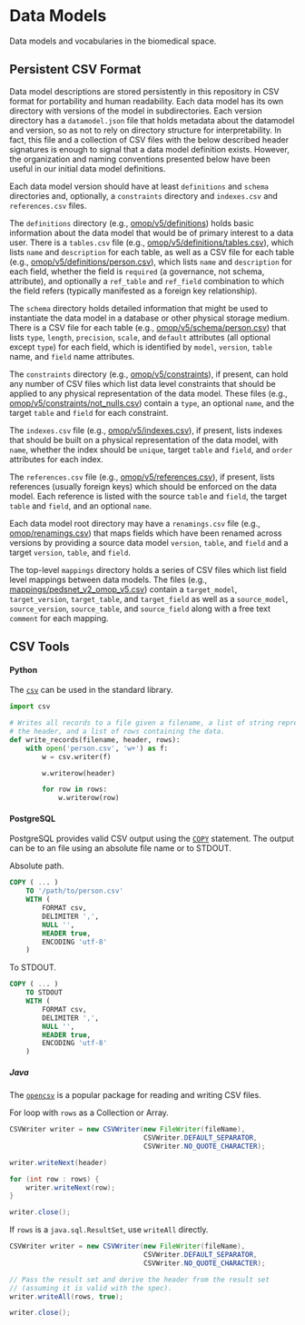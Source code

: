 # Data Models

Data models and vocabularies in the biomedical space.

## Persistent CSV Format

Data model descriptions are stored persistently in this repository in CSV format for portability and human readability. Each data model has its own directory with versions of the model in subdirectories. Each version directory has a `datamodel.json` file that holds metadata about the datamodel and version, so as not to rely on directory structure for interpretability. In fact, this file and a collection of CSV files with the below described header signatures is enough to signal that a data model definition exists. However, the organization and naming conventions presented below have been useful in our initial data model definitions.

Each data model version should have at least `definitions` and `schema` directories and, optionally, a `constraints` directory and `indexes.csv` and `references.csv` files.

The `definitions` directory (e.g., [omop/v5/definitions](omop/v5/definitions)) holds basic information about the data model that would be of primary interest to a data user. There is a `tables.csv` file (e.g., [omop/v5/definitions/tables.csv](omop/v5/definitions/tables.csv)), which lists `name` and `description` for each table, as well as a CSV file for each table (e.g., [omop/v5/definitions/person.csv](omop/v5/definitions/person.csv)), which lists `name` and `description` for each field, whether the field is `required` (a governance, not schema, attribute), and optionally a `ref_table` and `ref_field` combination to which the field refers (typically manifested as a foreign key relationship).

The `schema` directory holds detailed information that might be used to instantiate the data model in a database or other physical storage medium. There is a CSV file for each table (e.g., [omop/v5/schema/person.csv](omop/v5/schema/person.csv)) that lists `type`, `length`, `precision`, `scale`, and `default` attributes (all optional except `type`) for each field, which is identified by `model`, `version`, `table` name, and `field` name attributes.

The `constraints` directory (e.g., [omop/v5/constraints](omop/v5/constraints)), if present, can hold any number of CSV files which list data level constraints that should be applied to any physical representation of the data model. These files (e.g., [omop/v5/constraints/not_nulls.csv](omop/v5/constraints/not_nulls.csv)) contain a `type`, an optional `name`, and the target `table` and `field` for each constraint.

The `indexes.csv` file (e.g., [omop/v5/indexes.csv](omop/v5/indexes.csv)), if present, lists indexes that should be built on a physical representation of the data model, with `name`, whether the index should be `unique`, target `table` and `field`, and `order` attributes for each index.

The `references.csv` file (e.g., [omop/v5/references.csv](omop/v5/references.csv)), if present, lists references (usually foreign keys) which should be enforced on the data model. Each reference is listed with the source `table` and `field`, the target `table` and `field`, and an optional `name`.

Each data model root directory may have a `renamings.csv` file (e.g., [omop/renamings.csv](omop/renamings.csv)) that maps fields which have been renamed across versions by providing a source data model `version`, `table`, and `field` and a target `version`, `table`, and `field`.

The top-level `mappings` directory holds a series of CSV files which list field level mappings between data models. The files (e.g., [mappings/pedsnet_v2_omop_v5.csv](mappings/pedsnet_v2_omop_v5.csv)) contain a `target_model`, `target_version`, `target_table`, and `target_field` as well as a `source_model`, `source_version`, `source_table`, and `source_field` along with a free text `comment` for each mapping.

## CSV Tools

#### Python

The [`csv`](https://docs.python.org/2/library/csv.html) can be used in the standard library.

```python
import csv

# Writes all records to a file given a filename, a list of string representing
# the header, and a list of rows containing the data.
def write_records(filename, header, rows):
    with open('person.csv', 'w+') as f:
        w = csv.writer(f)

        w.writerow(header)

        for row in rows:
            w.writerow(row)
```

#### PostgreSQL

PostgreSQL provides valid CSV output using the [`COPY`](http://www.postgresql.org/docs/9.2/static/sql-copy.html) statement. The output can be to an file using an absolute file name or to STDOUT.

Absolute path.

```sql
COPY ( ... )
    TO '/path/to/person.csv'
    WITH (
        FORMAT csv,
        DELIMITER ',',
        NULL '',
        HEADER true,
        ENCODING 'utf-8'
    )
```

To STDOUT.

```sql
COPY ( ... )
    TO STDOUT
    WITH (
        FORMAT csv,
        DELIMITER ',',
        NULL '',
        HEADER true,
        ENCODING 'utf-8'
    )
```


##### Java

The [`opencsv`](http://opencsv.sourceforge.net/) is a popular package for reading and writing CSV files.

For loop with `rows` as a Collection or Array.

```java
CSVWriter writer = new CSVWriter(new FileWriter(fileName),
                                 CSVWriter.DEFAULT_SEPARATOR,
                                 CSVWriter.NO_QUOTE_CHARACTER);

writer.writeNext(header)

for (int row : rows) {
    writer.writeNext(row);
}

writer.close();
```

If `rows` is a `java.sql.ResultSet`, use `writeAll` directly.

```java
CSVWriter writer = new CSVWriter(new FileWriter(fileName),
                                 CSVWriter.DEFAULT_SEPARATOR,
                                 CSVWriter.NO_QUOTE_CHARACTER);

// Pass the result set and derive the header from the result set
// (assuming it is valid with the spec).
writer.writeAll(rows, true);

writer.close();
```
